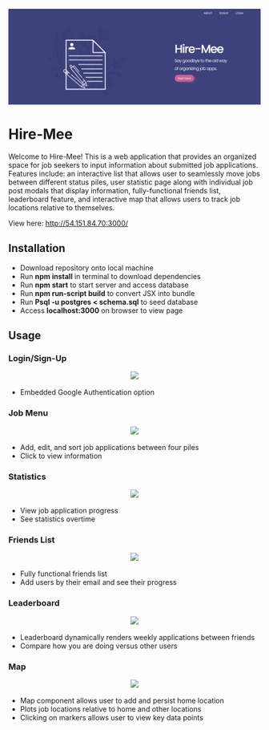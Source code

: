 <p align="center"><img src="demo.jpg"/></p>

# Hire-Mee

Welcome to Hire-Mee! This is a web application that provides an organized space for job seekers to input information about submitted job applications. Features include: an interactive list that allows user to seamlessly move jobs between different status piles, user statistic page along with individual job post modals that display information, fully-functional friends list, leaderboard feature, and interactive map that allows users to track job locations relative to themselves.

View here: http://54.151.84.70:3000/

## Installation

- Download repository onto local machine
- Run <b>npm install</b> in terminal to download dependencies
- Run <b>npm start</b> to start server and access database
- Run <b>npm run-script build</b> to convert JSX into bundle
- Run <b>Psql -u postgres < schema.sql</b> to seed database
- Access <b>localhost:3000</b> on browser to view page

## Usage

<h3>Login/Sign-Up</h3>

<p align="center"><img src="https://i.imgur.com/qMvIrFw.gif"/><p>
  
- Embedded Google Authentication option

<h3>Job Menu</h3>

<p align="center"><img src="https://i.imgur.com/gFNdO6e.gif"/><p>
  
- Add, edit, and sort job applications between four piles
- Click to view information

<h3>Statistics</h3>

<p align="center"><img src="https://i.imgur.com/CrddZ7n.gif"/><p>
  
- View job application progress
- See statistics overtime

<h3>Friends List</h3>

<p align="center"><img src=https://i.imgur.com/y7MSLak.gif"/><p>
  
- Fully functional friends list
- Add users by their email and see their progress

<h3>Leaderboard</h3>

<p align="center"><img src=https://i.imgur.com/gp2aXKP.gif"/><p>
  
- Leaderboard dynamically renders weekly applications between friends
- Compare how you are doing versus other users

<h3>Map</h3>

<p align="center"><img src=https://i.imgur.com/52iCxvi.gif"/><p>
  
- Map component allows user to add and persist home location
- Plots job locations relative to home and other locations
- Clicking on markers allows user to view key data points
